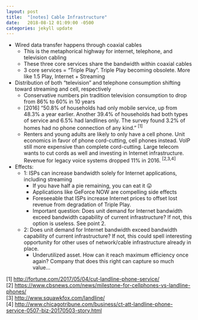 ```yaml
---
layout: post
title:  "[notes] Cable Infrastructure"
date:   2018-08-12 01:09:00 -0500
categories: jekyll update
---
```


- Wired data transfer happens through coaxial cables
  - This is the metaphorical highway for internet, telephone, and television cabling
  - These three core services share the bandwidth within coaxial cables
  - 3 core services = “Triple Play”. Triple Play becoming obsolete. More like 1.5 Play, Internet + Streaming
- Distribution of both “television” and telephone consumption shifting toward streaming and cell, respectively
  - Conservative numbers pin tradition television consumption to drop from 86% to 60% in 10 years
  - [2016] “50.8% of households had only mobile service, up from 48.3% a year earlier. Another 39.4% of households had both types of service and 6.5% had landlines only. The survey found 3.2% of homes had no phone connection of any kind.” <sup>[1]</sup>
  - Renters and young adults are likely to only have a cell phone. Unit economics in favor of phone cord-cutting, cell phones instead. VoIP still more expensive than complete cord-cutting. Large telecom wants to cut cords as well and investing in Internet infrastructure. Revenue for legacy voice systems dropped 11% in 2016. <sup>[2,3,4]</sup>
- Effects:
  - 1: ISPs can increase bandwidth solely for Internet applications, including streaming
    - If you have half a pie remaining, you can eat it 😛
    - Applications like GeForce NOW are compelling side effects
    - Foreseeable that ISPs increase Internet prices to offset lost revenue from degradation of Triple Play.
    - Important question: Does unit demand for Internet bandwidth exceed bandwidth capability of current infrastructure? If not, this option is useless. See point 2.
  - 2: Does unit demand for Internet bandwidth exceed bandwidth capability of current infrastructure? If not, this could spell interesting opportunity for other uses of network/cable infrastructure already in place.
    - Underutilized asset. How can it reach maximum efficiency once again? Company that does this right can capture so much value…

[1] <http://fortune.com/2017/05/04/cut-landline-phone-service/>  
[2] <https://www.cbsnews.com/news/milestone-for-cellphones-vs-landline-phones/>  
[3] <http://www.squawkfox.com/landline/>  
[4] <http://www.chicagotribune.com/business/ct-att-landline-phone-service-0507-biz-20170503-story.html>  
